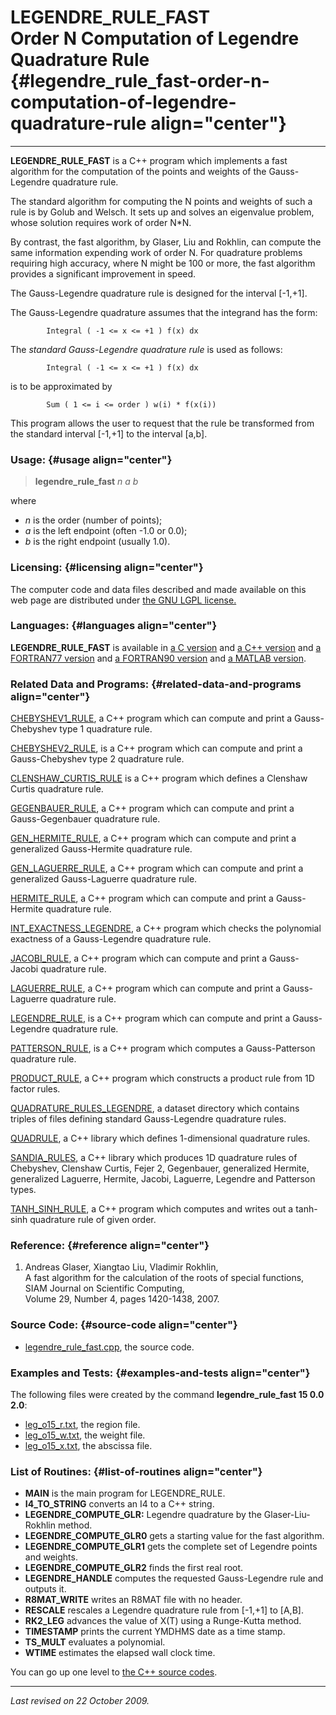 LEGENDRE\_RULE\_FAST\
Order N Computation of Legendre Quadrature Rule {#legendre_rule_fast-order-n-computation-of-legendre-quadrature-rule align="center"}
===============================================

------------------------------------------------------------------------

**LEGENDRE\_RULE\_FAST** is a C++ program which implements a fast
algorithm for the computation of the points and weights of the
Gauss-Legendre quadrature rule.

The standard algorithm for computing the N points and weights of such a
rule is by Golub and Welsch. It sets up and solves an eigenvalue
problem, whose solution requires work of order N\*N.

By contrast, the fast algorithm, by Glaser, Liu and Rokhlin, can compute
the same information expending work of order N. For quadrature problems
requiring high accuracy, where N might be 100 or more, the fast
algorithm provides a significant improvement in speed.

The Gauss-Legendre quadrature rule is designed for the interval
\[-1,+1\].

The Gauss-Legendre quadrature assumes that the integrand has the form:

            Integral ( -1 <= x <= +1 ) f(x) dx
          

The *standard Gauss-Legendre quadrature rule* is used as follows:

            Integral ( -1 <= x <= +1 ) f(x) dx
          

is to be approximated by

            Sum ( 1 <= i <= order ) w(i) * f(x(i)) 
          

This program allows the user to request that the rule be transformed
from the standard interval \[-1,+1\] to the interval \[a,b\].

### Usage: {#usage align="center"}

> **legendre\_rule\_fast** *n* *a* *b*

where

-   *n* is the order (number of points);
-   *a* is the left endpoint (often -1.0 or 0.0);
-   *b* is the right endpoint (usually 1.0).

### Licensing: {#licensing align="center"}

The computer code and data files described and made available on this
web page are distributed under [the GNU LGPL
license.](../../txt/gnu_lgpl.txt)

### Languages: {#languages align="center"}

**LEGENDRE\_RULE\_FAST** is available in [a C
version](../../c_src/legendre_rule_fast/legendre_rule_fast.md) and [a
C++ version](../../master/legendre_rule_fast/legendre_rule_fast.md)
and [a FORTRAN77
version](../../f77_src/legendre_rule_fast/legendre_rule_fast.md) and
[a FORTRAN90
version](../../f_src/legendre_rule_fast/legendre_rule_fast.md) and [a
MATLAB version](../../m_src/legendre_rule_fast/legendre_rule_fast.md).

### Related Data and Programs: {#related-data-and-programs align="center"}

[CHEBYSHEV1\_RULE](../../master/chebyshev1_rule/chebyshev1_rule.md),
a C++ program which can compute and print a Gauss-Chebyshev type 1
quadrature rule.

[CHEBYSHEV2\_RULE](../../master/chebyshev2_rule/chebyshev2_rule.md),
is a C++ program which can compute and print a Gauss-Chebyshev type 2
quadrature rule.

[CLENSHAW\_CURTIS\_RULE](../../master/clenshaw_curtis_rule/clenshaw_curtis_rule.md)
is a C++ program which defines a Clenshaw Curtis quadrature rule.

[GEGENBAUER\_RULE](../../master/gegenbauer_rule/gegenbauer_rule.md),
a C++ program which can compute and print a Gauss-Gegenbauer quadrature
rule.

[GEN\_HERMITE\_RULE](../../master/gen_hermite_rule/gen_hermite_rule.md),
a C++ program which can compute and print a generalized Gauss-Hermite
quadrature rule.

[GEN\_LAGUERRE\_RULE](../../master/gen_laguerre_rule/gen_laguerre_rule.md),
a C++ program which can compute and print a generalized Gauss-Laguerre
quadrature rule.

[HERMITE\_RULE](../../master/hermite_rule/hermite_rule.md), a C++
program which can compute and print a Gauss-Hermite quadrature rule.

[INT\_EXACTNESS\_LEGENDRE](../../master/int_exactness_legendre/int_exactness_legendre.md),
a C++ program which checks the polynomial exactness of a Gauss-Legendre
quadrature rule.

[JACOBI\_RULE](../../master/jacobi_rule/jacobi_rule.md), a C++
program which can compute and print a Gauss-Jacobi quadrature rule.

[LAGUERRE\_RULE](../../master/laguerre_rule/laguerre_rule.md), a C++
program which can compute and print a Gauss-Laguerre quadrature rule.

[LEGENDRE\_RULE](../../master/legendre_rule/legendre_rule.md), is a
C++ program which can compute and print a Gauss-Legendre quadrature
rule.

[PATTERSON\_RULE](../../master/patterson_rule/patterson_rule.md), is
a C++ program which computes a Gauss-Patterson quadrature rule.

[PRODUCT\_RULE](../../master/product_rule/product_rule.md), a C++
program which constructs a product rule from 1D factor rules.

[QUADRATURE\_RULES\_LEGENDRE](../../datasets/quadrature_rules_legendre/quadrature_rules_legendre.md),
a dataset directory which contains triples of files defining standard
Gauss-Legendre quadrature rules.

[QUADRULE](../../master/quadrule/quadrule.md), a C++ library which
defines 1-dimensional quadrature rules.

[SANDIA\_RULES](../../master/sandia_rules/sandia_rules.md), a C++
library which produces 1D quadrature rules of Chebyshev, Clenshaw
Curtis, Fejer 2, Gegenbauer, generalized Hermite, generalized Laguerre,
Hermite, Jacobi, Laguerre, Legendre and Patterson types.

[TANH\_SINH\_RULE](../../master/tanh_sinh_rule/tanh_sinh_rule.md), a
C++ program which computes and writes out a tanh-sinh quadrature rule of
given order.

### Reference: {#reference align="center"}

1.  Andreas Glaser, Xiangtao Liu, Vladimir Rokhlin,\
    A fast algorithm for the calculation of the roots of special
    functions,\
    SIAM Journal on Scientific Computing,\
    Volume 29, Number 4, pages 1420-1438, 2007.

### Source Code: {#source-code align="center"}

-   [legendre\_rule\_fast.cpp](legendre_rule_fast.cpp), the source code.

### Examples and Tests: {#examples-and-tests align="center"}

The following files were created by the command **legendre\_rule\_fast
15 0.0 2.0**:

-   [leg\_o15\_r.txt](leg_o15_r.txt), the region file.
-   [leg\_o15\_w.txt](leg_o15_w.txt), the weight file.
-   [leg\_o15\_x.txt](leg_o15_x.txt), the abscissa file.

### List of Routines: {#list-of-routines align="center"}

-   **MAIN** is the main program for LEGENDRE\_RULE.
-   **I4\_TO\_STRING** converts an I4 to a C++ string.
-   **LEGENDRE\_COMPUTE\_GLR:** Legendre quadrature by the
    Glaser-Liu-Rokhlin method.
-   **LEGENDRE\_COMPUTE\_GLR0** gets a starting value for the fast
    algorithm.
-   **LEGENDRE\_COMPUTE\_GLR1** gets the complete set of Legendre points
    and weights.
-   **LEGENDRE\_COMPUTE\_GLR2** finds the first real root.
-   **LEGENDRE\_HANDLE** computes the requested Gauss-Legendre rule and
    outputs it.
-   **R8MAT\_WRITE** writes an R8MAT file with no header.
-   **RESCALE** rescales a Legendre quadrature rule from \[-1,+1\] to
    \[A,B\].
-   **RK2\_LEG** advances the value of X(T) using a Runge-Kutta method.
-   **TIMESTAMP** prints the current YMDHMS date as a time stamp.
-   **TS\_MULT** evaluates a polynomial.
-   **WTIME** estimates the elapsed wall clock time.

You can go up one level to [the C++ source codes](../cpp_src.md).

------------------------------------------------------------------------

*Last revised on 22 October 2009.*

